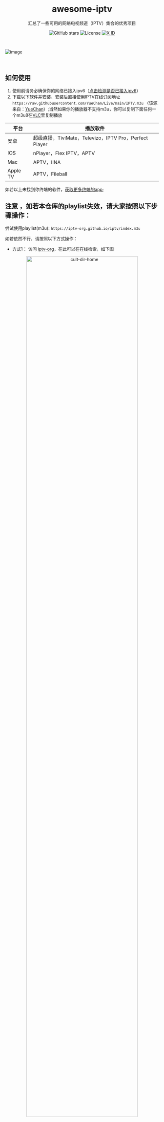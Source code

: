 
<h1 align="center">awesome-iptv</h1>

<p align="center">汇总了一些可用的网络电视频道（IPTV）集合的优秀项目</p>

<div align="center">

![GitHub stars](https://img.shields.io/github/stars/DangJin/awesome-iptv?style=flat&logo=github)
![License](https://img.shields.io/github/license/DangJin/awesome-iptv?style=flat)
[![X ID](https://img.shields.io/badge/X-@JinsFavorites-1DA1F2?logo=twitter&style=flat)](https://twitter.com/JinsFavorites)

</div>

</br>

![image](https://telegraph-image.pages.dev/file/490218b200fac17403555.png)

</br>

## 如何使用
1. 使用前请务必确保你的网络已接入ipv6（[点击检测是否已接入ipv6](https://ipcheck.ing/)）
2. 下载以下软件并安装，安装后直接使用IPTV在线订阅地址 `https://raw.githubusercontent.com/YueChan/Live/main/IPTV.m3u` （该源来自：[YueChan](https://github.com/YueChan/Live)）;当然如果你的播放器不支持m3u，你可以复制下面任何一个m3u8在[VLC](https://get.videolan.org/)里复制播放

<div align="center">
  
|平台|播放软件|
|---|---|
|安卓|超级直播，TiviMate，Televizo，IPTV Pro，Perfect Player|
|IOS|nPlayer，Flex IPTV，APTV|
|Mac|APTV，IINA|
|Apple TV|APTV，Fileball|

</div>

如若以上未找到你终端的软件，[获取更多终端的app](https://github.com/iptv-org/awesome-iptv?tab=readme-ov-file#apps);

## 注意 ，如若本仓库的playlist失效，请大家按照以下步骤操作：

尝试使用playlist(m3u): `https://iptv-org.github.io/iptv/index.m3u`

如若依然不行，请按照以下方式操作：

- 方式1： 访问 [iptv-org](https://iptv-org.github.io)，在此可以在在线检索，如下图

<div align="center">
  <img src="https://telegraph-image.pages.dev/file/0ef9a28109e0896a81248.png" width="85%" alt="cult-dir-home" />
</div>


- 方式2：通过github的这个topic获取其他iptv的项目：[iptv](https://github.com/topics/iptv)

<div align="center">
  <img src="https://telegraph-image.pages.dev/file/0832fcd7a57081989010f.png" width="85%" alt="cult-dir-home" />
</div>

## Star History

[![Star History Chart](https://api.star-history.com/svg?repos=DangJin/awesome-iptv&type=Date)](https://star-history.com/#DangJin/awesome-iptv&Date)


